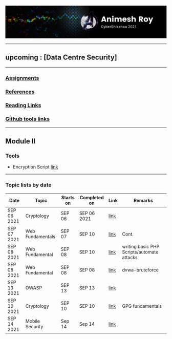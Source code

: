 ![img](img/header.png)

---
## upcoming : [Data Centre Security]


---
### [Assignments](assignments/index.md)
### [References](ref/index.md)
### [Reading Links](ref/reading.md)
### [Github tools links](ref/tools.md)
---

## Module II

### Tools

* Encryption Script [link](https://github.com/anir0y/CyberShikshaa/tree/main/module-II/encryption)

---

### Topic lists by date

|Date | Topic | Starts on |Completed on| Link|Remarks|
|---|---|---|---|---|---|
|SEP 06 2021|Cryptology|SEP 06| SEP 06 2021|[link](https://github.com/anir0y/CyberShikshaa/tree/main/module-II/Cryptology)||
|SEP 07 2021|Web Fundamentals| SEP 07|SEP 10|[link](web-technology)|Cont.|
|SEP 08 2021|Web Fundamental | SEP 08|SEP 10|[link](https://github.com/anir0y/CyberShikshaa/blob/main/module-II/setting-up-webapplication/index.md)|writing basic PHP Scripts/automate attacks|
|SEP 08 2021|Web Fundamental | SEP 08|SEP 08|[link](https://github.com/anir0y/CyberShikshaa/blob/main/module-II/dvwa/brute-force/index.md)|dvwa-bruteforce|
|SEP 13 2021|OWASP | SEP 13| SEP 13| [link](https://github.com/anir0y/CyberShikshaa/blob/main/module-II/sep1021/index.md)|
|SEP 10 2021|Cryptology| SEP 10| SEP 10| [link](https://github.com/anir0y/CyberShikshaa/blob/main/module-II/discussion/gpg.md)|GPG fundamentals|
|SEP 14 2021| Mobile Security | Sep 14| Sep 14| [link](https://github.com/anir0y/CyberShikshaa/blob/main/module-II/sep1421/index.md)





